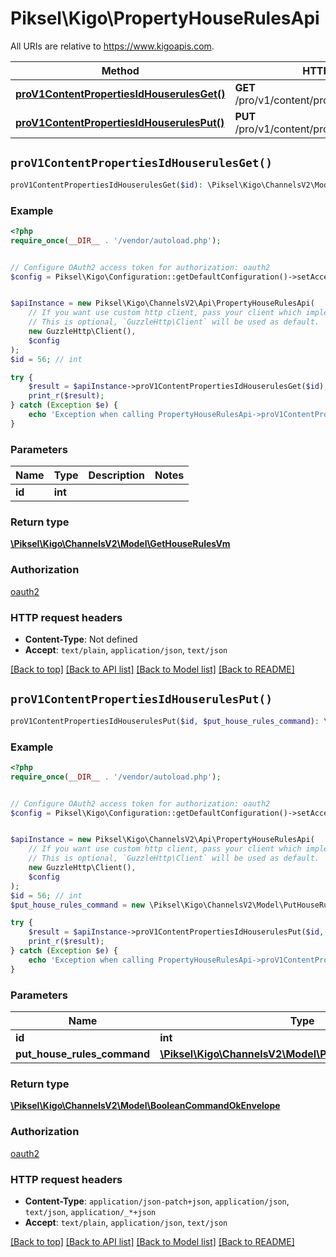 # Piksel\Kigo\PropertyHouseRulesApi

All URIs are relative to https://www.kigoapis.com.

Method | HTTP request | Description
------------- | ------------- | -------------
[**proV1ContentPropertiesIdHouserulesGet()**](PropertyHouseRulesApi.md#proV1ContentPropertiesIdHouserulesGet) | **GET** /pro/v1/content/properties/{id}/houserules | 
[**proV1ContentPropertiesIdHouserulesPut()**](PropertyHouseRulesApi.md#proV1ContentPropertiesIdHouserulesPut) | **PUT** /pro/v1/content/properties/{id}/houserules | 


## `proV1ContentPropertiesIdHouserulesGet()`

```php
proV1ContentPropertiesIdHouserulesGet($id): \Piksel\Kigo\ChannelsV2\Model\GetHouseRulesVm
```



### Example

```php
<?php
require_once(__DIR__ . '/vendor/autoload.php');


// Configure OAuth2 access token for authorization: oauth2
$config = Piksel\Kigo\Configuration::getDefaultConfiguration()->setAccessToken('YOUR_ACCESS_TOKEN');


$apiInstance = new Piksel\Kigo\ChannelsV2\Api\PropertyHouseRulesApi(
    // If you want use custom http client, pass your client which implements `GuzzleHttp\ClientInterface`.
    // This is optional, `GuzzleHttp\Client` will be used as default.
    new GuzzleHttp\Client(),
    $config
);
$id = 56; // int

try {
    $result = $apiInstance->proV1ContentPropertiesIdHouserulesGet($id);
    print_r($result);
} catch (Exception $e) {
    echo 'Exception when calling PropertyHouseRulesApi->proV1ContentPropertiesIdHouserulesGet: ', $e->getMessage(), PHP_EOL;
}
```

### Parameters

Name | Type | Description  | Notes
------------- | ------------- | ------------- | -------------
 **id** | **int**|  |

### Return type

[**\Piksel\Kigo\ChannelsV2\Model\GetHouseRulesVm**](../Model/GetHouseRulesVm.md)

### Authorization

[oauth2](../../README.md#oauth2)

### HTTP request headers

- **Content-Type**: Not defined
- **Accept**: `text/plain`, `application/json`, `text/json`

[[Back to top]](#) [[Back to API list]](../../README.md#endpoints)
[[Back to Model list]](../../README.md#models)
[[Back to README]](../../README.md)

## `proV1ContentPropertiesIdHouserulesPut()`

```php
proV1ContentPropertiesIdHouserulesPut($id, $put_house_rules_command): \Piksel\Kigo\ChannelsV2\Model\BooleanCommandOkEnvelope
```



### Example

```php
<?php
require_once(__DIR__ . '/vendor/autoload.php');


// Configure OAuth2 access token for authorization: oauth2
$config = Piksel\Kigo\Configuration::getDefaultConfiguration()->setAccessToken('YOUR_ACCESS_TOKEN');


$apiInstance = new Piksel\Kigo\ChannelsV2\Api\PropertyHouseRulesApi(
    // If you want use custom http client, pass your client which implements `GuzzleHttp\ClientInterface`.
    // This is optional, `GuzzleHttp\Client` will be used as default.
    new GuzzleHttp\Client(),
    $config
);
$id = 56; // int
$put_house_rules_command = new \Piksel\Kigo\ChannelsV2\Model\PutHouseRulesCommand(); // \Piksel\Kigo\ChannelsV2\Model\PutHouseRulesCommand

try {
    $result = $apiInstance->proV1ContentPropertiesIdHouserulesPut($id, $put_house_rules_command);
    print_r($result);
} catch (Exception $e) {
    echo 'Exception when calling PropertyHouseRulesApi->proV1ContentPropertiesIdHouserulesPut: ', $e->getMessage(), PHP_EOL;
}
```

### Parameters

Name | Type | Description  | Notes
------------- | ------------- | ------------- | -------------
 **id** | **int**|  |
 **put_house_rules_command** | [**\Piksel\Kigo\ChannelsV2\Model\PutHouseRulesCommand**](../Model/PutHouseRulesCommand.md)|  | [optional]

### Return type

[**\Piksel\Kigo\ChannelsV2\Model\BooleanCommandOkEnvelope**](../Model/BooleanCommandOkEnvelope.md)

### Authorization

[oauth2](../../README.md#oauth2)

### HTTP request headers

- **Content-Type**: `application/json-patch+json`, `application/json`, `text/json`, `application/_*+json`
- **Accept**: `text/plain`, `application/json`, `text/json`

[[Back to top]](#) [[Back to API list]](../../README.md#endpoints)
[[Back to Model list]](../../README.md#models)
[[Back to README]](../../README.md)
